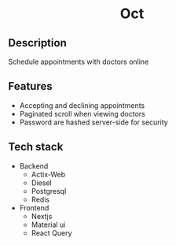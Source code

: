 <h1 align=center>Oct</h1>

## Description
Schedule appointments with doctors online

## Features
- Accepting and declining appointments
- Paginated scroll when viewing doctors 
- Password are hashed server-side for security

## Tech stack
- Backend
    - Actix-Web
    - Diesel
    - Postgresql
    - Redis
- Frontend
    - Nextjs
    - Material ui
    - React Query
